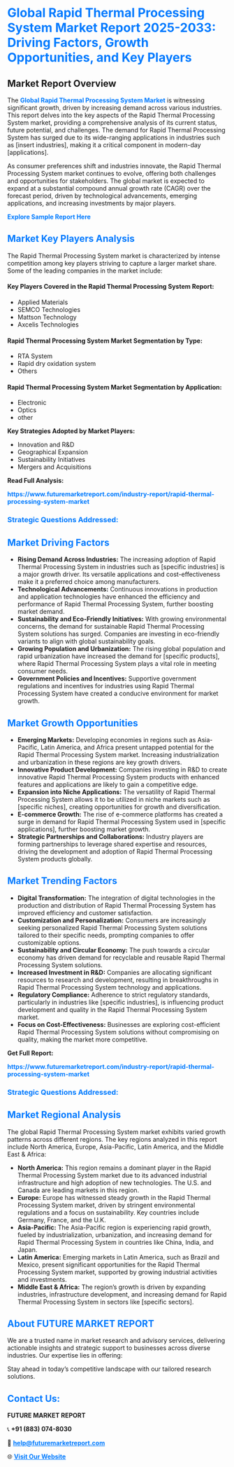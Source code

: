 <h1 style="color: #007BFF;">Global Rapid Thermal Processing System Market Report 2025-2033: Driving Factors, Growth Opportunities, and Key Players</h1>

<section id="overview">
<h2>Market Report Overview</h2>
<p>The <a href="https://www.futuremarketreport.com/industry-report/rapid-thermal-processing-system-market" style="color: #007BFF; text-decoration: none;"><strong>Global Rapid Thermal Processing System Market</strong></a> is witnessing significant growth, driven by increasing demand across various industries. This report delves into the key aspects of the Rapid Thermal Processing System market, providing a comprehensive analysis of its current status, future potential, and challenges. The demand for Rapid Thermal Processing System has surged due to its wide-ranging applications in industries such as [insert industries], making it a critical component in modern-day [applications].</p>
<p>As consumer preferences shift and industries innovate, the Rapid Thermal Processing System market continues to evolve, offering both challenges and opportunities for stakeholders. The global market is expected to expand at a substantial compound annual growth rate (CAGR) over the forecast period, driven by technological advancements, emerging applications, and increasing investments by major players.</p>
</section>

<section id="overview">
<p><a href="https://www.futuremarketreport.com/request-sample/reportId=42596" style="color: #007BFF; text-decoration: none;"><strong>Explore Sample Report Here</strong></a></p>
</section>

<section id="key-players">
<h2 style="color: #007BFF;">Market Key Players Analysis</h2>
<p>The Rapid Thermal Processing System market is characterized by intense competition among key players striving to capture a larger market share. Some of the leading companies in the market include:</p>
<h4>Key Players Covered in the Rapid Thermal Processing System Report:</h4>
<ul><li>Applied Materials</li><li>SEMCO Technologies</li><li>Mattson Technology</li><li>Axcelis Technologies</li></ul>
<h4>Rapid Thermal Processing System Market Segmentation by Type:</h4>
<ul><li>RTA System</li><li>Rapid dry oxidation system</li><li>Others</li></ul>

<h4>Rapid Thermal Processing System Market Segmentation by Application:</h4>
<ul><li>Electronic</li><li>Optics</li><li>other</li></ul>
<p><strong>Key Strategies Adopted by Market Players:</strong></p>
<ul>
<li>Innovation and R&D</li>
<li>Geographical Expansion</li>
<li>Sustainability Initiatives</li>
<li>Mergers and Acquisitions</li>
</ul>
</section>

<section>
<p><strong>Read Full Analysis: </strong></p><a href="https://www.futuremarketreport.com/industry-report/rapid-thermal-processing-system-market" style="color: #007BFF; text-decoration: none;"><strong>https://www.futuremarketreport.com/industry-report/rapid-thermal-processing-system-market</strong></a>
<h3 style="color: #007BFF;">Strategic Questions Addressed:</h3>
</section>

<section id="driving-factors">
<h2 style="color: #007BFF;">Market Driving Factors</h2>
<ul>
<li><strong>Rising Demand Across Industries:</strong> The increasing adoption of Rapid Thermal Processing System in industries such as [specific industries] is a major growth driver. Its versatile applications and cost-effectiveness make it a preferred choice among manufacturers.</li>
<li><strong>Technological Advancements:</strong> Continuous innovations in production and application technologies have enhanced the efficiency and performance of Rapid Thermal Processing System, further boosting market demand.</li>
<li><strong>Sustainability and Eco-Friendly Initiatives:</strong> With growing environmental concerns, the demand for sustainable Rapid Thermal Processing System solutions has surged. Companies are investing in eco-friendly variants to align with global sustainability goals.</li>
<li><strong>Growing Population and Urbanization:</strong> The rising global population and rapid urbanization have increased the demand for [specific products], where Rapid Thermal Processing System plays a vital role in meeting consumer needs.</li>
<li><strong>Government Policies and Incentives:</strong> Supportive government regulations and incentives for industries using Rapid Thermal Processing System have created a conducive environment for market growth.</li>
</ul>
</section>

<section id="growth-opportunities">
<h2 style="color: #007BFF;">Market Growth Opportunities</h2>
<ul>
<li><strong>Emerging Markets:</strong> Developing economies in regions such as Asia-Pacific, Latin America, and Africa present untapped potential for the Rapid Thermal Processing System market. Increasing industrialization and urbanization in these regions are key growth drivers.</li>
<li><strong>Innovative Product Development:</strong> Companies investing in R&D to create innovative Rapid Thermal Processing System products with enhanced features and applications are likely to gain a competitive edge.</li>
<li><strong>Expansion into Niche Applications:</strong> The versatility of Rapid Thermal Processing System allows it to be utilized in niche markets such as [specific niches], creating opportunities for growth and diversification.</li>
<li><strong>E-commerce Growth:</strong> The rise of e-commerce platforms has created a surge in demand for Rapid Thermal Processing System used in [specific applications], further boosting market growth.</li>
<li><strong>Strategic Partnerships and Collaborations:</strong> Industry players are forming partnerships to leverage shared expertise and resources, driving the development and adoption of Rapid Thermal Processing System products globally.</li>
</ul>
</section>

<section id="trending-factors">
<h2 style="color: #007BFF;">Market Trending Factors</h2>
<ul>
<li><strong>Digital Transformation:</strong> The integration of digital technologies in the production and distribution of Rapid Thermal Processing System has improved efficiency and customer satisfaction.</li>
<li><strong>Customization and Personalization:</strong> Consumers are increasingly seeking personalized Rapid Thermal Processing System solutions tailored to their specific needs, prompting companies to offer customizable options.</li>
<li><strong>Sustainability and Circular Economy:</strong> The push towards a circular economy has driven demand for recyclable and reusable Rapid Thermal Processing System solutions.</li>
<li><strong>Increased Investment in R&D:</strong> Companies are allocating significant resources to research and development, resulting in breakthroughs in Rapid Thermal Processing System technology and applications.</li>
<li><strong>Regulatory Compliance:</strong> Adherence to strict regulatory standards, particularly in industries like [specific industries], is influencing product development and quality in the Rapid Thermal Processing System market.</li>
<li><strong>Focus on Cost-Effectiveness:</strong> Businesses are exploring cost-efficient Rapid Thermal Processing System solutions without compromising on quality, making the market more competitive.</li>
</ul>
</section>

<section>
<p><strong>Get Full Report: </strong></p><a href="https://www.futuremarketreport.com/industry-report/rapid-thermal-processing-system-market" style="color: #007BFF; text-decoration: none;"><strong>https://www.futuremarketreport.com/industry-report/rapid-thermal-processing-system-market</strong></a>
<h3 style="color: #007BFF;">Strategic Questions Addressed:</h3>
</section>


<section id="regional-analysis">
<h2 style="color: #007BFF;">Market Regional Analysis</h2>
<p>The global Rapid Thermal Processing System market exhibits varied growth patterns across different regions. The key regions analyzed in this report include North America, Europe, Asia-Pacific, Latin America, and the Middle East & Africa:</p>
<ul>
<li><strong>North America:</strong> This region remains a dominant player in the Rapid Thermal Processing System market due to its advanced industrial infrastructure and high adoption of new technologies. The U.S. and Canada are leading markets in this region.</li>
<li><strong>Europe:</strong> Europe has witnessed steady growth in the Rapid Thermal Processing System market, driven by stringent environmental regulations and a focus on sustainability. Key countries include Germany, France, and the U.K.</li>
<li><strong>Asia-Pacific:</strong> The Asia-Pacific region is experiencing rapid growth, fueled by industrialization, urbanization, and increasing demand for Rapid Thermal Processing System in countries like China, India, and Japan.</li>
<li><strong>Latin America:</strong> Emerging markets in Latin America, such as Brazil and Mexico, present significant opportunities for the Rapid Thermal Processing System market, supported by growing industrial activities and investments.</li>
<li><strong>Middle East & Africa:</strong> The region’s growth is driven by expanding industries, infrastructure development, and increasing demand for Rapid Thermal Processing System in sectors like [specific sectors].</li>
</ul>
</section>

<footer>
<h2 style="color: #007BFF;">About FUTURE MARKET REPORT</h2>
<p>We are a trusted name in market research and advisory services, delivering actionable insights and strategic support to businesses across diverse industries. Our expertise lies in offering:</p>

<p>Stay ahead in today’s competitive landscape with our tailored research solutions.</p>

<h2 style="color: #007BFF;">Contact Us:</h2>
<p><strong>FUTURE MARKET REPORT</strong></p>
<p>📞 <strong>+91 (883) 074-8030</strong></p>
<p>📧 <strong><a href="mailto:help@futuremarketreport.com" style="color: #007BFF;">help@futuremarketreport.com</a></strong></p>
<p>🌐 <strong><a href="https://www.futuremarketreport.com/" style="color: #007BFF;">Visit Our Website</a></strong></p>
</footer>